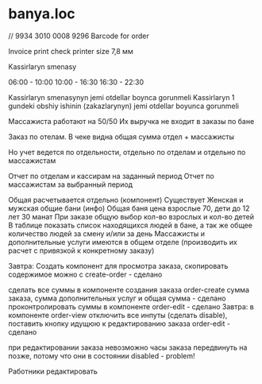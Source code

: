 # banya.loc
//     9934 3010 0008 9296
Barcode for order

Invoice print check printer size 7,8 мм

Kassirlaryn smenasy

06:00 - 10:00
10:00 - 16:30
16:30 - 22:30

Kassirlaryn smenasynyn jemi otdellar boynca gorunmeli
Kassirlaryn 1 gundeki obshiy ishinin (zakazlarynyn) jemi otdellar boyunca gorunmeli

Массажиста работают на 50/50
Их выручка не входит в заказы по бане

Заказ по отелам.
В чеке видна общая сумма отдел + массажисты

Но учет ведется по отдельности, отдельно по отделам и отдельно по массажистам


Отчет по отделам и кассирам на заданный период
Отчет по массажистам за выбранный период

Общая расчетывается отдельно (компонент)
Существует Женская и мужская общие бани (инфо)
Общая баня цена взрослые 70, дети до 12 лет 30 манат
При заказе общую выбор кол-во взрослых и кол-во детей
В таблице показать список находящихся людей в бане,
а так же общее количество людей за смену и/или за день
Массажисты и дополнительные услуги имеются в общем отделе
(производить их расчет с привязкой к конкретному заказу)

Завтра: Создать компонент для просмотра заказа, скопировать содержимое можно с create-order - сделано

сделать все суммы в компоненте создания заказа order-create сумма заказа, сумма дополнительных услуг и общая сумма - сделано
проконтролировать суммы в компоненте order-edit - сделано
Завтра: в компоненте order-view отключить все инпуты (сделать disable), поставить кнопку идущюю к редактированию заказа order-edit - сделано

при редактировании заказа невозможно часы заказа передвинуть на позже, потому что они в состоянии disabled - problem!

Работники редактировать 
 
